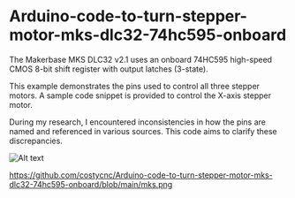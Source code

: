 # Arduino-code-to-turn-stepper-motor-mks-dlc32-74hc595-onboard

The Makerbase MKS DLC32 v2.1 uses an onboard 74HC595 high-speed CMOS 8-bit shift register with output latches (3-state).

This example demonstrates the pins used to control all three stepper motors.  A sample code snippet is provided to control the X-axis stepper motor.

During my research, I encountered inconsistencies in how the pins are named and referenced in various sources.  This code aims to clarify these discrepancies.

![Alt text]([[https://github.com/costycnc/Arduino-code-to-turn-stepper-motor-mks-dlc32-74hc595-onboard/blob/main/mks.avif](https://github.com/costycnc/Arduino-code-to-turn-stepper-motor-mks-dlc32-74hc595-onboard/blob/main/mks.avif)](https://github.com/costycnc/Arduino-code-to-turn-stepper-motor-mks-dlc32-74hc595-onboard/blob/main/mks.png))

https://github.com/costycnc/Arduino-code-to-turn-stepper-motor-mks-dlc32-74hc595-onboard/blob/main/mks.png
